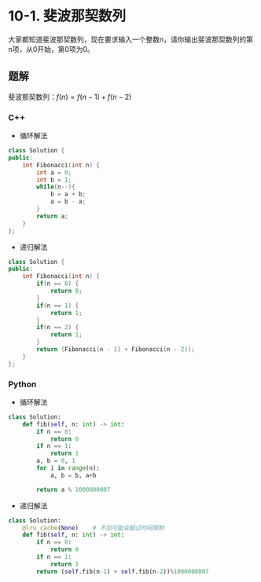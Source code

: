 # 10-1. 斐波那契数列

大家都知道斐波那契数列，现在要求输入一个整数n，请你输出斐波那契数列的第n项，从0开始，第0项为0。

## 题解

斐波那契数列：$f(n)=f(n-1)+f(n-2)$

### C++

- 循环解法

```cpp
class Solution {
public:
    int Fibonacci(int n) {
        int a = 0;
        int b = 1;
        while(n--){
            b = a + b;
            a = b - a;
        }
        return a;
    }
};
```

- 递归解法

```cpp
class Solution {
public:
    int Fibonacci(int n) {
        if(n == 0) {
            return 0;
        }
        if(n == 1) {
            return 1;
        }
        if(n == 2) {
            return 1;
        }
        return (Fibonacci(n - 1) + Fibonacci(n - 2));
    }
};
```

### Python

- 循环解法
  
```python
class Solution:
    def fib(self, n: int) -> int:
        if n == 0:
            return 0
        if n == 1:
            return 1
        a, b = 0, 1
        for i in range(n):
            a, b = b, a+b

        return a % 1000000007
```

- 递归解法

```python
class Solution:
    @lru_cache(None)    # 不加可能会超过时间限制
    def fib(self, n: int) -> int:
        if n == 0:
            return 0
        if n == 1:
            return 1
        return (self.fib(n-1) + self.fib(n-2))%1000000007
```
